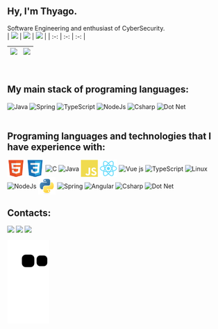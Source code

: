 ## Hy, I'm Thyago.    
Software Engineering and enthusiast of CyberSecurity.        
| ![](http://github-profile-summary-cards.vercel.app/api/cards/stats?username=Thyago-Oliveira-Perez&theme=nord_dark) | ![](http://github-profile-summary-cards.vercel.app/api/cards/repos-per-language?username=Thyago-Oliveira-Perez&hide=Html&theme=nord_dark) | ![](http://github-profile-summary-cards.vercel.app/api/cards/most-commit-language?username=Thyago-Oliveira-Perez&theme=nord_dark) |
| :-: | :-: | :-: | 

| ![](http://github-profile-summary-cards.vercel.app/api/cards/profile-details?username=Thyago-Oliveira-Perez&theme=nord_dark) | ![](https://github-readme-streak-stats.herokuapp.com/?user=Thyago-Oliveira-Perez&hide_border=true&date_format=M%20j%5B%2C%20Y%5D&background=2D3742&stroke=2D3742&ring=6bbbca&fire=6bbbca&currStreakNum=fff&sideNums=6bbbca&currStreakLabel=6bbbca&sideLabels=fff&dates=fff) |
| :-: | :-: |
  
<div style="display: inline_block"><br>
  <h2>My main stack of programing languages:</h2>
  
  <img align="center" alt="Java" height="40" width="40" src="https://cdn.jsdelivr.net/gh/devicons/devicon/icons/java/java-original.svg"/>
  <img align="center" alt="Spring" height="40" width="40" src="https://cdn.jsdelivr.net/gh/devicons/devicon/icons/spring/spring-original.svg" />
  <img align="center" alt="TypeScript" height="40" width="40" src="https://cdn.jsdelivr.net/gh/devicons/devicon/icons/typescript/typescript-original.svg">
  <img align="center" alt="NodeJs" height="40" width="40" src="https://cdn.jsdelivr.net/gh/devicons/devicon/icons/nodejs/nodejs-original.svg" />
  <img align="center" alt="Csharp" height="40" width="40" src="https://cdn.jsdelivr.net/gh/devicons/devicon/icons/csharp/csharp-original.svg" />
  <img align="center" alt="Dot Net" height="40" width="40" src="https://cdn.jsdelivr.net/gh/devicons/devicon/icons/dotnetcore/dotnetcore-original.svg" />
</div>

<div style="display: inline_block"><br>
  <h2>Programing languages and technologies that I have experience with:</h2>
  
  <img align="center" alt="HTML" height="40" width="40" src="https://raw.githubusercontent.com/devicons/devicon/master/icons/html5/html5-original.svg">
  <img align="center" alt="CSS" height="40" width="40" src="https://raw.githubusercontent.com/devicons/devicon/master/icons/css3/css3-original.svg">
  <img align="center" alt="C" height="40" width="40"src="https://cdn.jsdelivr.net/gh/devicons/devicon/icons/c/c-original.svg" />
  <img align="center" alt="Java" height="40" width="40" src="https://cdn.jsdelivr.net/gh/devicons/devicon/icons/java/java-original.svg"/>
  <img align="center" alt="JavaScript" height="40" width="40" src="https://raw.githubusercontent.com/devicons/devicon/master/icons/javascript/javascript-plain.svg">
  <img align="center" alt="React" height="40" width="40" src="https://raw.githubusercontent.com/devicons/devicon/master/icons/react/react-original.svg">
  <img align="center" alt="Vue js" height="40" width="40" src="https://cdn.jsdelivr.net/gh/devicons/devicon/icons/vuejs/vuejs-original.svg" />
  <img align="center" alt="TypeScript" height="40" width="40" src="https://cdn.jsdelivr.net/gh/devicons/devicon/icons/typescript/typescript-original.svg">
  <img align="center" alt="Linux" height="40" width="40" src="https://cdn.jsdelivr.net/gh/devicons/devicon/icons/linux/linux-original.svg" />
  <img align="center" alt="NodeJs" height="40" width="40" src="https://cdn.jsdelivr.net/gh/devicons/devicon/icons/nodejs/nodejs-original.svg" />
  <img align="center" alt="Python" height="40" width="40" src="https://raw.githubusercontent.com/devicons/devicon/master/icons/python/python-original.svg">
  <img align="center" alt="Spring" height="40" width="40" src="https://cdn.jsdelivr.net/gh/devicons/devicon/icons/spring/spring-original.svg" />
  <img align="center" alt="Angular" height="40" width="40" src="https://cdn.jsdelivr.net/gh/devicons/devicon/icons/angularjs/angularjs-original.svg" />
  <img align="center" alt="Csharp" height="40" width="40" src="https://cdn.jsdelivr.net/gh/devicons/devicon/icons/csharp/csharp-original.svg" />
  <img align="center" alt="Dot Net" height="40" width="40" src="https://cdn.jsdelivr.net/gh/devicons/devicon/icons/dotnetcore/dotnetcore-original.svg" />
</div>
  
<div>
  <h2>Contacts:</h2>
  
  <a href = "mailto:thyagodoliveiraperez@gmail.com"><img src="https://img.shields.io/badge/-Gmail-%23333?style=for-the-badge&logo=gmail&logoColor=white" target="_blank"></a>
  <a href="https://www.linkedin.com/in/thyago-de-oliveira-perez-0ab20720b/" target="_blank"><img src="https://img.shields.io/badge/-LinkedIn-%230077B5?style=for-the-badge&logo=linkedin&logoColor=white" target="_blank"></a> 
  <a href="https://developers.google.com/profile/u/thyago-oliveira" target="_blank"><img src="https://img.shields.io/badge/Google-Developer-red?style=for-the-badge&logo=appveyor" target="_blank"></a>
</div>
  
![Snake animation](https://github.com/Thyago-Oliveira-Perez/Thyago-Oliveira-Perez/blob/output/github-contribution-grid-snake.svg)

